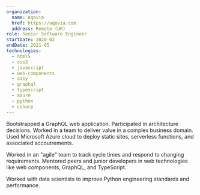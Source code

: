 ```yaml
---
organization:
  name: Aqovia
  href: https://aqovia.com
  address: Remote (UK)
role: Senior Software Engineer
startDate: 2020-02
endDate: 2021-05
technologies:
  - html5
  - css3
  - javascript
  - web-components
  - a11y
  - graphql
  - typescript
  - azure
  - python
  - csharp
---
```


Bootstrapped a GraphQL web application. Participated in architecture decisions.
Worked in a team to deliver value in a complex business domain. Used Microsoft
Azure cloud to deploy static sites, serverless functions, and associated
accoutrements.

Worked in an "agile" team to track cycle times and respond to changing
requirements. Mentored peers and junior developers in web technologies like web
components, GraphQL, and TypeScript.

Worked with data scientists to improve Python engineering standards and
performance.


